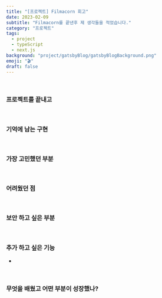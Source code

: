 ```yaml
---
title: "[프로젝트] Filmacorn 회고"
date: 2023-02-09
subtitle: "Filmacorn를 끝낸후 제 생각들을 적었습니다."
category: "프로젝트"
tags:
  - project
  - typeScript
  - next.js
background: "project/gatsbyBlog/gatsbyBlogBackground.png"
emoji: "🎬"
draft: false
---
```


</br>

### 프로젝트를 끝내고

</br>

### 기억에 남는 구현

</br>

### 가장 고민했던 부분

</br>

### 어려웠던 점

</br>

### 보안 하고 싶은 부분

</br>

### 추가 하고 싶은 기능

-

</br>

### 무엇을 배웠고 어떤 부분이 성장했나?
